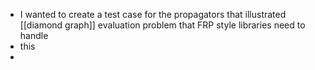 - I wanted to create a test case for the propagators that illustrated [[diamond graph]] evaluation problem that FRP style libraries need to handle
- this
-